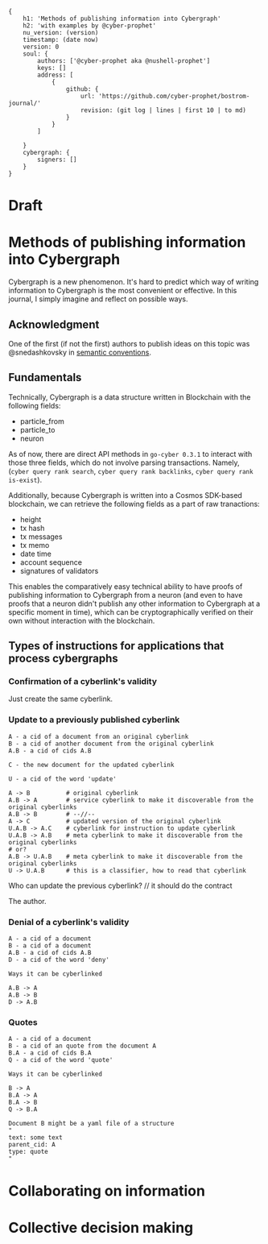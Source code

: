 ```nu
{
    h1: 'Methods of publishing information into Cybergraph'
    h2: 'with examples by @cyber-prophet'
    nu_version: (version)
    timestamp: (date now)
    version: 0
    soul: {
        authors: ['@cyber-prophet aka @nushell-prophet']
        keys: []
        address: [
            {
                github: {
                    url: 'https://github.com/cyber-prophet/bostrom-journal/'
                    revision: (git log | lines | first 10 | to md)
                }
            }
        ]

    }
    cybergraph: {
        signers: []
    }
} 
 ```

# Draft

# Methods of publishing information into Cybergraph

Cybergraph is a new phenomenon. It's hard to predict which way of writing information to Cybergraph is the most convenient or effective. In this journal, I simply imagine and reflect on possible ways.

## Acknowledgment

One of the first (if not the first) authors to publish ideas on this topic was @snedashkovsky in [semantic conventions](https://github.com/Snedashkovsky/cyber-semantic-conventions).

## Fundamentals

Technically, Cybergraph is a data structure written in Blockchain with the following fields:

- particle_from
- particle_to
- neuron

As of now, there are direct API methods in `go-cyber 0.3.1` to interact with those three fields, which do not involve parsing transactions. Namely, (`cyber query rank search`, `cyber query rank backlinks`, `cyber query rank is-exist`).

Additionally, because Cybergraph is written into a Cosmos SDK-based blockchain, we can retrieve the following fields as a part of raw tranactions:

- height
- tx hash
- tx messages
- tx memo
- date time
- account sequence
- signatures of validators

This enables the comparatively easy technical ability to have proofs of publishing information to Cybergraph from a neuron (and even to have proofs that a neuron didn't publish any other information to Cybergraph at a specific moment in time), which can be cryptographically verified on their own without interaction with the blockchain.

## Types of instructions for applications that process cybergraphs

### Confirmation of a cyberlink's validity

Just create the same cyberlink.

### Update to a previously published cyberlink

```
A - a cid of a document from an original cyberlink
B - a cid of another document from the original cyberlink
A.B - a cid of cids A.B

C - the new document for the updated cyberlink

U - a cid of the word 'update'

A -> B          # original cyberlink
A.B -> A        # service cyberlink to make it discoverable from the original cyberlinks
A.B -> B        # --//--
A -> C          # updated version of the original cyberlink
U.A.B -> A.C    # cyberlink for instruction to update cyberlink
U.A.B -> A.B    # meta cyberlink to make it discoverable from the original cyberlinks
# or?
A.B -> U.A.B    # meta cyberlink to make it discoverable from the original cyberlinks
U -> U.A.B      # this is a classifier, how to read that cyberlink
```

Who can update the previous cyberlink?
// it should do the contract

The author.

### Denial of a cyberlink's validity

```
A - a cid of a document
B - a cid of a document
A.B - a cid of cids A.B
D - a cid of the word 'deny'

Ways it can be cyberlinked

A.B -> A
A.B -> B
D -> A.B
```

### Quotes

```
A - a cid of a document
B - a cid of an quote from the document A
B.A - a cid of cids B.A
Q - a cid of the word 'quote'

Ways it can be cyberlinked

B -> A
B.A -> A
B.A -> B
Q -> B.A

Document B might be a yaml file of a structure
"
text: some text
parent_cid: A
type: quote
"
```

# Collaborating on information

# Collective decision making

```nu
```
